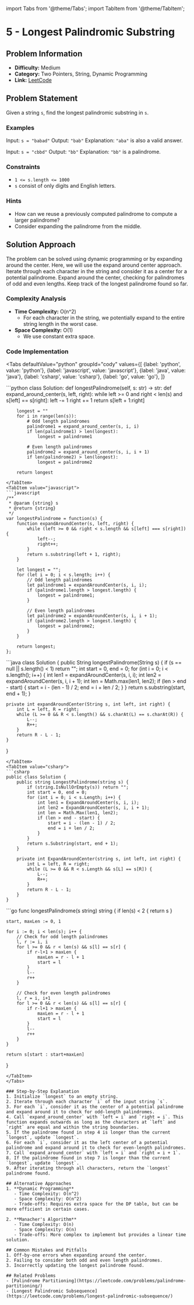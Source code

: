 import Tabs from '@theme/Tabs';
import TabItem from '@theme/TabItem';

# 5 - Longest Palindromic Substring

## Problem Information
- **Difficulty:** Medium
- **Category:** Two Pointers, String, Dynamic Programming
- **Link:** [LeetCode](https://leetcode.com/problems/longest-palindromic-substring/)

## Problem Statement
Given a string `s`, find the longest palindromic substring in `s`.

### Examples
Input: `s = "babad"`
Output: `"bab"`
Explanation: `"aba"` is also a valid answer.

Input: `s = "cbbd"`
Output: `"bb"`
Explanation: `"bb"` is a palindrome.

### Constraints
- `1 <= s.length <= 1000`
- `s` consist of only digits and English letters.

### Hints
- How can we reuse a previously computed palindrome to compute a larger palindrome?
- Consider expanding the palindrome from the middle.

## Solution Approach
The problem can be solved using dynamic programming or by expanding around the center. Here, we will use the expand around center approach. Iterate through each character in the string and consider it as a center for a potential palindrome. Expand around the center, checking for palindromes of odd and even lengths. Keep track of the longest palindrome found so far.

### Complexity Analysis
- **Time Complexity:** O(n^2)
  - For each character in the string, we potentially expand to the entire string length in the worst case.
- **Space Complexity:** O(1)
  - We use constant extra space.

### Code Implementation
<Tabs
  defaultValue="python"
  groupId="cody"
  values={[
    {label: 'python', value: 'python'},
    {label: 'javascript', value: 'javascript'},
    {label: 'java', value: 'java'},
    {label: 'csharp', value: 'csharp'},
    {label: 'go', value: 'go'},
  ]}
>
<TabItem value="python">
```python
class Solution:
    def longestPalindrome(self, s: str) -> str:
        def expand_around_center(s, left, right):
            while left >= 0 and right < len(s) and s[left] == s[right]:
                left -= 1
                right += 1
            return s[left + 1:right]

        longest = ""
        for i in range(len(s)):
            # Odd length palindromes
            palindrome1 = expand_around_center(s, i, i)
            if len(palindrome1) > len(longest):
                longest = palindrome1

            # Even length palindromes
            palindrome2 = expand_around_center(s, i, i + 1)
            if len(palindrome2) > len(longest):
                longest = palindrome2

        return longest
```
</TabItem>
<TabItem value="javascript">
```javascript
/**
 * @param {string} s
 * @return {string}
 */
var longestPalindrome = function(s) {
    function expandAroundCenter(s, left, right) {
        while (left >= 0 && right < s.length && s[left] === s[right]) {
            left--;
            right++;
        }
        return s.substring(left + 1, right);
    }

    let longest = "";
    for (let i = 0; i < s.length; i++) {
        // Odd length palindromes
        let palindrome1 = expandAroundCenter(s, i, i);
        if (palindrome1.length > longest.length) {
            longest = palindrome1;
        }

        // Even length palindromes
        let palindrome2 = expandAroundCenter(s, i, i + 1);
        if (palindrome2.length > longest.length) {
            longest = palindrome2;
        }
    }

    return longest;
};
```
</TabItem>
<TabItem value="java">
```java
class Solution {
    public String longestPalindrome(String s) {
        if (s == null || s.length() < 1) return "";
        int start = 0, end = 0;
        for (int i = 0; i < s.length(); i++) {
            int len1 = expandAroundCenter(s, i, i);
            int len2 = expandAroundCenter(s, i, i + 1);
            int len = Math.max(len1, len2);
            if (len > end - start) {
                start = i - (len - 1) / 2;
                end = i + len / 2;
            }
        }
        return s.substring(start, end + 1);
    }

    private int expandAroundCenter(String s, int left, int right) {
        int L = left, R = right;
        while (L >= 0 && R < s.length() && s.charAt(L) == s.charAt(R)) {
            L--;
            R++;
        }
        return R - L - 1;
    }
}
```
</TabItem>
<TabItem value="csharp">
```csharp
public class Solution {
    public string LongestPalindrome(string s) {
        if (string.IsNullOrEmpty(s)) return "";
        int start = 0, end = 0;
        for (int i = 0; i < s.Length; i++) {
            int len1 = ExpandAroundCenter(s, i, i);
            int len2 = ExpandAroundCenter(s, i, i + 1);
            int len = Math.Max(len1, len2);
            if (len > end - start) {
                start = i - (len - 1) / 2;
                end = i + len / 2;
            }
        }
        return s.Substring(start, end + 1);
    }

    private int ExpandAroundCenter(string s, int left, int right) {
        int L = left, R = right;
        while (L >= 0 && R < s.Length && s[L] == s[R]) {
            L--;
            R++;
        }
        return R - L - 1;
    }
}
```
</TabItem>
<TabItem value="go">
```go
func longestPalindrome(s string) string {
    if len(s) < 2 {
        return s
    }

    start, maxLen := 0, 1

    for i := 0; i < len(s); i++ {
        // Check for odd length palindromes
        l, r := i, i
        for l >= 0 && r < len(s) && s[l] == s[r] {
            if r-l+1 > maxLen {
                maxLen = r - l + 1
                start = l
            }
            l--
            r++
        }

        // Check for even length palindromes
        l, r = i, i+1
        for l >= 0 && r < len(s) && s[l] == s[r] {
            if r-l+1 > maxLen {
                maxLen = r - l + 1
                start = l
            }
            l--
            r++
        }
    }

    return s[start : start+maxLen]
}
```
</TabItem>
</Tabs>

### Step-by-Step Explanation
1. Initialize `longest` to an empty string.
2. Iterate through each character `i` of the input string `s`.
3. For each `i`, consider it as the center of a potential palindrome and expand around it to check for odd-length palindromes.
4. Call `expand_around_center` with `left = i` and `right = i`. This function expands outwards as long as the characters at `left` and `right` are equal and within the string boundaries.
5. If the palindrome found in step 4 is longer than the current `longest`, update `longest`.
6. For each `i`, consider it as the left center of a potential palindrome and expand around it to check for even-length palindromes.
7. Call `expand_around_center` with `left = i` and `right = i + 1`.
8. If the palindrome found in step 7 is longer than the current `longest`, update `longest`.
9. After iterating through all characters, return the `longest` palindrome found.

## Alternative Approaches
1. **Dynamic Programming**
   - Time Complexity: O(n^2)
   - Space Complexity: O(n^2)
   - Trade-offs: Requires extra space for the DP table, but can be more efficient in certain cases.

2. **Manacher's Algorithm**
   - Time Complexity: O(n)
   - Space Complexity: O(n)
   - Trade-offs: More complex to implement but provides a linear time solution.

## Common Mistakes and Pitfalls
1. Off-by-one errors when expanding around the center.
2. Failing to consider both odd and even length palindromes.
3. Incorrectly updating the longest palindrome found.

## Related Problems
- [Palindrome Partitioning](https://leetcode.com/problems/palindrome-partitioning/)
- [Longest Palindromic Subsequence](https://leetcode.com/problems/longest-palindromic-subsequence/)
